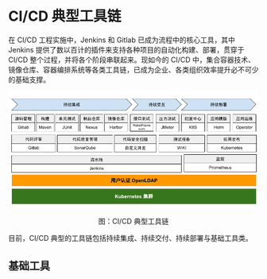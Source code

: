 # CI/CD 典型工具链

在 CI/CD 工程实施中，Jenkins 和 Gitlab 已成为流程中的核心工具，其中 Jenkins 提供了数以百计的插件来支持各种项目的自动化构建、部署，贯穿于 CI/CD  整个过程，并将各个阶段串联起来。现如今的 CI/CD 中，集合容器技术、镜像仓库、容器编排系统等各类工具链，已成为企业、各类组织效率提升必不可少的基础支撑。


<div  align="center">
	<img src="../assets/cicd-tools.png" width = "600"  align=center />
	<p>图：CI/CD 典型工具链</p>
</div>

目前，CI/CD 典型的工具链包括持续集成、持续交付、持续部署与基础工具类。

## 基础工具

